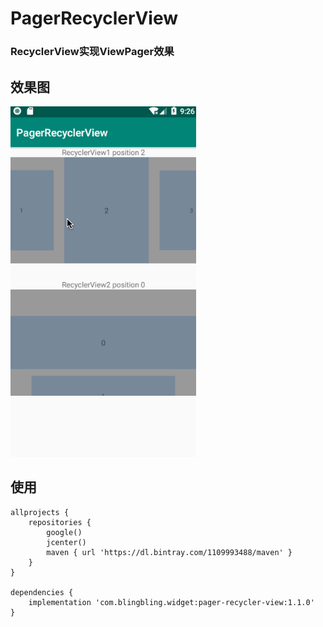 # PagerRecyclerView

### RecyclerView实现ViewPager效果

## 效果图

![](./img/demo.gif)

## 使用
```
allprojects {
    repositories {
        google()
        jcenter()
        maven { url 'https://dl.bintray.com/1109993488/maven' }
    }
}

dependencies {
    implementation 'com.blingbling.widget:pager-recycler-view:1.1.0'
}
```